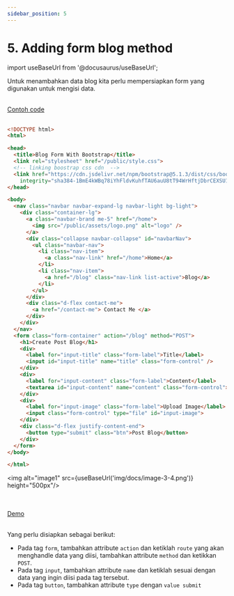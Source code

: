 ```yaml
---
sidebar_position: 5
---
```


# 5. Adding form blog method

import useBaseUrl from '@docusaurus/useBaseUrl';

Untuk menambahkan data blog kita perlu mempersiapkan form yang digunakan untuk mengisi data.

<br />

<a class="btn-example-code" href="https://github.com/demo-dumbways/ebook-code-result-chapter-2/tree/day3-4.prepare-form">
Contoh code
</a>

<br />
<br />

```html {33,37,41,45,48} title="form-blog.html"
<!DOCTYPE html>
<html>

<head>
  <title>Blog Form With Bootstrap</title>
  <link rel="stylesheet" href="/public/style.css">
  <!-- linking boostrap css cdn  -->
  <link href="https://cdn.jsdelivr.net/npm/bootstrap@5.1.3/dist/css/bootstrap.min.css" rel="stylesheet"
    integrity="sha384-1BmE4kWBq78iYhFldvKuhfTAU6auU8tT94WrHftjDbrCEXSU1oBoqyl2QvZ6jIW3" crossorigin="anonymous">
</head>

<body>
  <nav class="navbar navbar-expand-lg navbar-light bg-light">
    <div class="container-lg">
      <a class="navbar-brand me-5" href="/home">
        <img src="/public/assets/logo.png" alt="logo" />
      </a>
      <div class="collapse navbar-collapse" id="navbarNav">
        <ul class="navbar-nav">
          <li class="nav-item">
            <a class="nav-link" href="/home">Home</a>
          </li>
          <li class="nav-item">
            <a href="/blog" class="nav-link list-active">Blog</a>
          </li>
        </ul>
      </div>
      <div class="d-flex contact-me">
        <a href="/contact-me"> Contact Me </a>
      </div>
    </div>
  </nav>
  <form class="form-container" action="/blog" method="POST">
    <h1>Create Post Blog</h1>
    <div>
      <label for="input-title" class="form-label">Title</label>
      <input id="input-title" name="title" class="form-control" />
    </div>
    <div>
      <label for="input-content" class="form-label">Content</label>
      <textarea id="input-content" name="content" class="form-control"></textarea>
    </div>
    <div>
      <label for="input-image" class="form-label">Upload Image</label>
      <input class="form-control" type="file" id="input-image">
    </div>
    <div class="d-flex justify-content-end">
      <button type="submit" class="btn">Post Blog</button>
    </div>
  </form>
</body>

</html>
```
<img alt="image1" src={useBaseUrl('img/docs/image-3-4.png')} height="500px"/>

<br />
<br />

<div>
<a class="btn-demo" href="https://ebook-code-result-chapter-2-git-day3-4prep-4d00d7-demo-dumbways.vercel.app/add-blog ">
Demo
</a>
</div>
<br />

Yang perlu disiapkan sebagai berikut:

- Pada tag `form`, tambahkan attribute `action` dan ketiklah `route` yang akan menghandle data yang diisi, tambahkan attribute `method` dan ketikkan `POST`.
- Pada tag `input`, tambahkan attribute `name` dan ketiklah sesuai dengan data yang ingin diisi pada tag tersebut.
- Pada tag `button`, tambahkan attribute `type` dengan `value submit`